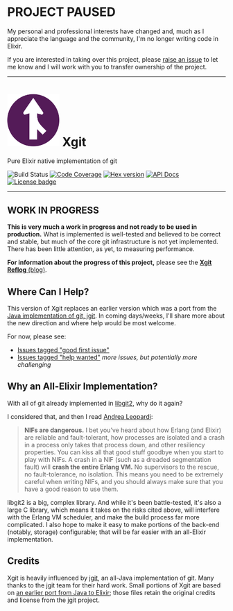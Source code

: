 # PROJECT PAUSED

My personal and professional interests have changed and, much as I appreciate the language and the community, I'm no longer writing code in Elixir.

If you are interested in taking over this project, please [raise an issue](https://github.com/elixir-git/xgit/issues/new/choose) to let me know and I will work with you to transfer ownership of the project.

---

# <img width="120" src="./branding/xgit-logo.png" alt="Xgit"> Xgit

Pure Elixir native implementation of git

![Build Status](https://github.com/elixir-git/xgit/workflows/.github/workflows/test-coverage.yml/badge.svg?branch=master)
[![Code Coverage](https://codecov.io/gh/elixir-git/xgit/branch/master/graph/badge.svg)](https://codecov.io/gh/elixir-git/xgit)
[![Hex version](https://img.shields.io/hexpm/v/xgit.svg)](https://hex.pm/packages/xgit)
[![API Docs](https://img.shields.io/badge/hexdocs-release-blue.svg)](https://hexdocs.pm/xgit)
[![License badge](https://img.shields.io/hexpm/l/xgit.svg)](https://github.com/elixir-git/xgit/blob/master/LICENSE)

---

## WORK IN PROGRESS

**This is very much a work in progress and not ready to be used in production.** What is implemented is well-tested and believed to be correct and stable, but much of the core git infrastructure is not yet implemented. There has been little attention, as yet, to measuring performance.

**For information about the progress of this project,** please see the [**Xgit Reflog** (blog)](https://xgit.io).


## Where Can I Help?

This version of Xgit replaces an earlier version which was a port from the [Java implementation of git, jgit](https://www.eclipse.org/jgit/). In coming days/weeks, I'll share more about the new direction and where help would be most welcome.

For now, please see:

* [Issues tagged "good first issue"](https://github.com/elixir-git/xgit/issues?q=is%3Aissue+is%3Aopen+label%3A%22good+first+issue%22)
* [Issues tagged "help wanted"](https://github.com/elixir-git/xgit/issues?q=is%3Aissue+is%3Aopen+label%3A%22help+wanted%22) _more issues, but potentially more challenging_


## Why an All-Elixir Implementation?

With all of git already implemented in [libgit2](https://github.com/libgit2/libgit2), why do it again?

I considered that, and then I read [Andrea Leopardi](https://andrealeopardi.com/posts/using-c-from-elixir-with-nifs/):

> **NIFs are dangerous.** I bet you’ve heard about how Erlang (and Elixir) are reliable and fault-tolerant, how processes are isolated and a crash in a process only takes that process down, and other resiliency properties. You can kiss all that good stuff goodbye when you start to play with NIFs. A crash in a NIF (such as a dreaded segmentation fault) will **crash the entire Erlang VM.** No supervisors to the rescue, no fault-tolerance, no isolation. This means you need to be extremely careful when writing NIFs, and you should always make sure that you have a good reason to use them.

libgit2 is a big, complex library. And while it's been battle-tested, it's also a large C library, which means it takes on the risks cited above, will interfere with the Erlang VM scheduler, and make the build process far more complicated. I also hope to make it easy to make portions of the back-end (notably, storage) configurable; that will be far easier with an all-Elixir implementation.


## Credits

Xgit is heavily influenced by [jgit](https://www.eclipse.org/jgit/), an all-Java implementation of git. Many thanks to the jgit team for their hard work. Small portions of Xgit are based on [an earlier port from Java to Elixir](https://github.com/elixir-git/archived-jgit-port/); those files retain the original credits and license from the jgit project.
